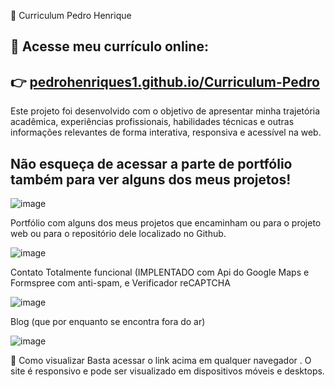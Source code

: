📄 Curriculum Pedro Henrique

🔗 Acesse meu currículo online:
--
👉 [pedrohenriques1.github.io/Curriculum-Pedro](https://pedrohenriques1.github.io/Curriculum-Pedro/)
--
Este projeto foi desenvolvido com o objetivo de apresentar minha trajetória acadêmica, experiências profissionais, habilidades técnicas
e outras informações relevantes de forma interativa, responsiva e acessível na web.

**Não esqueça de acessar a parte de portfólio também para ver alguns dos meus projetos!**
--

![image](https://github.com/user-attachments/assets/6751218d-b225-4d73-bcd0-da61424522c3)

Portfólio com alguns dos meus projetos que encaminham ou para o projeto web ou para o repositório dele localizado no Github.

![image](https://github.com/user-attachments/assets/2b6484f3-ecba-4179-b165-b9f368abd9d8)

Contato Totalmente funcional (IMPLENTADO com Api do Google Maps e Formspree com anti-spam, e Verificador reCAPTCHA 

![image](https://github.com/user-attachments/assets/aedc3990-5da8-42a9-b0d0-e538fc0df2c7)

Blog (que por enquanto se encontra fora do ar)

![image](https://github.com/user-attachments/assets/e8ff1bff-f6a5-46ec-8ded-bcfd8b60f994)




🚀 Como visualizar
Basta acessar o link acima em qualquer navegador . O site é responsivo e pode ser visualizado em dispositivos móveis e desktops.
